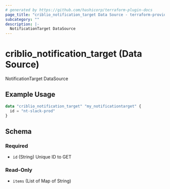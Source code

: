 ```yaml
---
# generated by https://github.com/hashicorp/terraform-plugin-docs
page_title: "criblio_notification_target Data Source - terraform-provider-criblio"
subcategory: ""
description: |-
  NotificationTarget DataSource
---
```


# criblio_notification_target (Data Source)

NotificationTarget DataSource

## Example Usage

```terraform
data "criblio_notification_target" "my_notificationtarget" {
  id = "nt-slack-prod"
}
```

<!-- schema generated by tfplugindocs -->
## Schema

### Required

- `id` (String) Unique ID to GET

### Read-Only

- `items` (List of Map of String)
